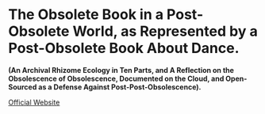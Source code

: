 # The Obsolete Book in a Post-Obsolete World, as Represented by a Post-Obsolete Book About Dance.
**(An Archival Rhizome Ecology in Ten Parts,
and A Reflection on the Obsolescence of Obsolescence,
Documented on the Cloud,
and Open-Sourced as a Defense Against Post-Post-Obsolescence).**

[Official Website](http://ericam.github.com/post-obsolete/)
